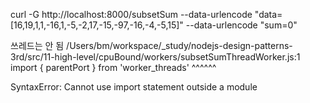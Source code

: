 curl -G http://localhost:8000/subsetSum --data-urlencode "data=[16,19,1,1,-16,1,-5,-2,17,-15,-97,-16,-4,-5,15]" --data-urlencode "sum=0"

쓰레드는 안 됨
/Users/bm/workspace/\_study/nodejs-design-patterns-3rd/src/11-high-level/cpuBound/workers/subsetSumThreadWorker.js:1
import { parentPort } from 'worker_threads'
^^^^^^

SyntaxError: Cannot use import statement outside a module
